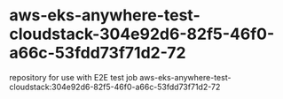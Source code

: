 # aws-eks-anywhere-test-cloudstack-304e92d6-82f5-46f0-a66c-53fdd73f71d2-72
repository for use with E2E test job aws-eks-anywhere-test-cloudstack:304e92d6-82f5-46f0-a66c-53fdd73f71d2-72

